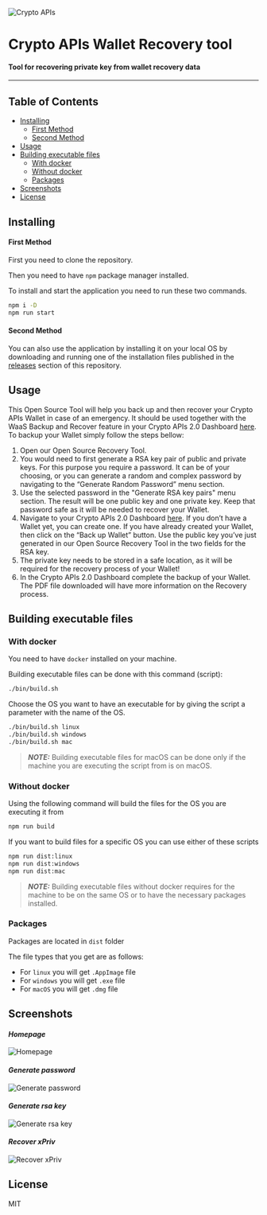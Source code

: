 ![Crypto APIs](./src/resources/images/logo.svg?raw=true)

# Crypto APIs Wallet Recovery tool

#### Tool for recovering private key from wallet recovery data

***

## Table of Contents

- [Installing](#installing)
  - [First Method](#first-method)
  - [Second Method](#second-method)
- [Usage](#usage)
- [Building executable files](#building-executable-files)
    - [With docker](#with-docker)
    - [Without docker](#without-docker)
    - [Packages](#packages)
- [Screenshots](#screenshots)
- [License](#license)

## Installing

#### First Method

First you need to clone the repository.

Then you need to have `npm` package manager installed.

To install and start the application you need to run these two commands.

```bash
npm i -D
npm run start
```

#### Second Method

You can also use the application by installing it on your local OS by downloading and running one of the installation files published in the [releases](https://github.com/Crypto-APIs/wallet-recovery-tool/releases) section of this repository.

## Usage

This Open Source Tool will help you back up and then recover your Crypto APIs Wallet in case of an emergency. It should be used together with the WaaS Backup and Recover feature in your Crypto APIs 2.0 Dashboard [here](https://my.cryptoapis.io/wallets).
To backup your Wallet simply follow the steps bellow:

1. Open our Open Source Recovery Tool.
2. You would need to first generate a RSA key pair of public and private keys. For this purpose you require a password. It can be of your choosing, or you can generate a random and complex password by navigating to the “Generate Random Password” menu section.
3. Use the selected password in the "Generate RSA key pairs" menu section. The result will be one public key and one private key. Keep that password safe as it will be needed to recover your Wallet.
4. Navigate to your Crypto APIs 2.0 Dashboard [here](https://my.cryptoapis.io/wallets). If you don’t have a Wallet yet, you can create one. If you have already created your Wallet, then click on the “Back up Wallet” button. Use the public key you’ve just generated in our Open Source Recovery Tool in the two fields for the RSA key.
5. The private key needs to be stored in a safe location, as it will be required for the recovery process of your Wallet!
6. In the Crypto APIs 2.0 Dashboard complete the backup of your Wallet. The PDF file downloaded will have more information on the Recovery process.

## Building executable files

### With docker

You need to have `docker` installed on your machine.

Building executable files can be done with this command (script):

```bash
./bin/build.sh
```

Choose the OS you want to have an executable for by giving the script a parameter with the name of the OS.

```bash
./bin/build.sh linux
./bin/build.sh windows
./bin/build.sh mac
```

> **_NOTE:_** Building executable files for macOS can be done only if the machine you are executing the script from is on macOS.

### Without docker

Using the following command will build the files for the OS you are executing it from

```bash
npm run build
```

If you want to build files for a specific OS you can use either of these scripts

```bash
npm run dist:linux
npm run dist:windows
npm run dist:mac
```

> **_NOTE:_** Building executable files without docker requires for the machine to be on the same OS or to have the necessary packages installed.

### Packages

Packages are located in `dist` folder

The file types that you get are as follows:
- For `linux` you will get `.AppImage` file
- For `windows` you will get `.exe` file
- For `macOS` you will get `.dmg` file

## Screenshots

#### *Homepage*
![Homepage](./screenshots/screenshot-recovery-tool-home.png?raw=true)

#### *Generate password*
![Generate password](./screenshots/screenshot-recovery-tool-generate-random-password.png?raw=true)

#### *Generate rsa key*
![Generate rsa key](./screenshots/screenshot-recovery-tool-rsa-private-key.png?raw=true)

#### *Recover xPriv*
![Recover xPriv](./screenshots/screenshot-recovery-tool-recover-xpriv.png?raw=true)

## License

MIT